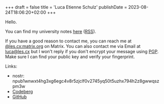 +++
draft = false
title = 'Luca Etienne Schulz'
publishDate = 2023-08-24T18:06:20+02:00
+++

Hello.

You can find my university notes [here](/university) ([RSS](/university/index.xml)).

If you have a good reason to contact me, you can reach me at [@les.cx:matrix.org](https://matrix.to/#/@les.cx:matrix.org) on Matrix. You can also contact me via Email at [luca@les.cx](mailto:luca@les.cx) but I won't reply if you don't encrypt your message using [PGP](https://www.les.cx/.well-known/openpgpkey/hu/wbp7trgro48kdyd9oi1ykze9zj5hpqwb). Make sure I can find your public key and verify your fingerprint.

Links:

* nostr: npub1wnwxt4hg3xg6egc4v8r5zjclf0v2745yq50t5uzhx794h2z8gwwqszpm3w
* [Codeberg](https://codeberg.org/les)
* [GitHub](https://github.com/lescx)
